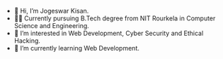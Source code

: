 - 👋 Hi, I’m Jogeswar Kisan.
- 👨‍💻 Currently pursuing B.Tech degree from NIT Rourkela in Computer Science and Engineering.
- 👀 I’m interested in Web Development, Cyber Security and Ethical Hacking. 
- 🌱 I’m currently learning Web Development.
<!-- - 💞️ I’m looking to collaborate on ... -->
<!-- - 📫 How to reach me ... -->

<!---
jkisan387/jkisan387 is a ✨ special ✨ repository because its `README.md` (this file) appears on your GitHub profile.
You can click the Preview link to take a look at your changes.
--->
